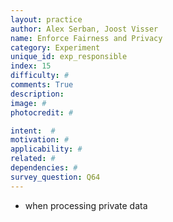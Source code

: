 ```yaml
---
layout: practice
author: Alex Serban, Joost Visser
name: Enforce Fairness and Privacy
category: Experiment
unique_id: exp_responsible
index: 15
difficulty: #
comments: True
description:
image: #
photocredit: #

intent:  #
motivation: #
applicability: #
related: #
dependencies: #
survey_question: Q64
---
```



- when processing private data